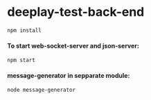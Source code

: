 # deeplay-test-back-end

`npm install`

#### To start web-socket-server and json-server:
`npm start`

#### message-generator in sepparate module:
`node message-generator`
